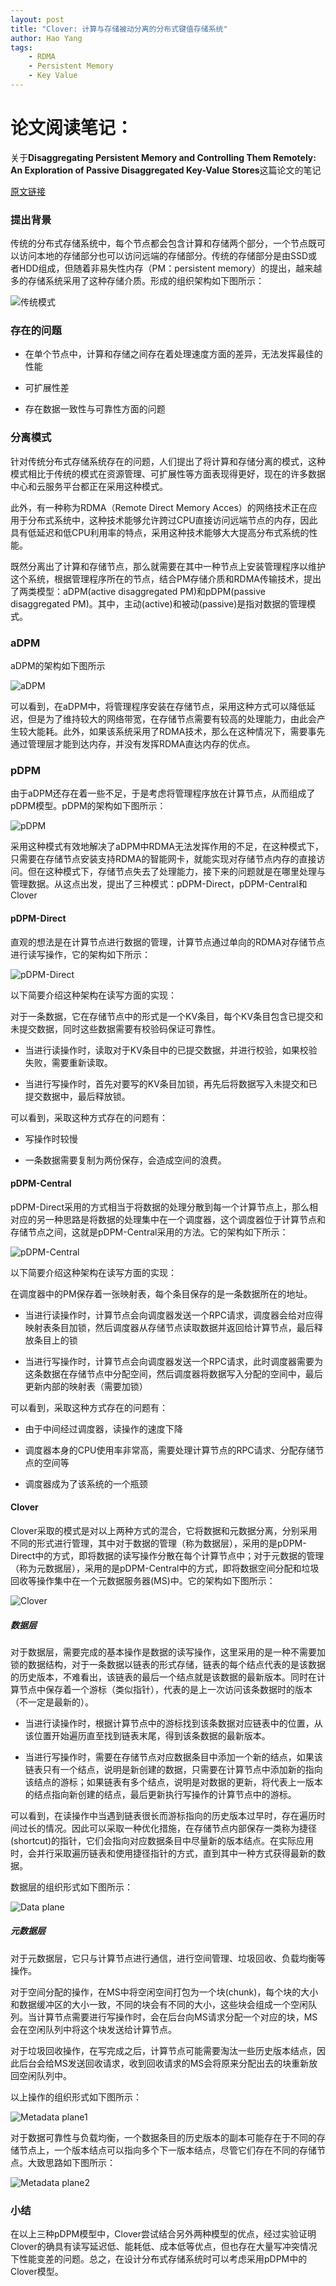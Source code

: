 ```yaml
---
layout: post
title: "Clover: 计算与存储被动分离的分布式键值存储系统"
author: Hao Yang
tags:
    - RDMA
    - Persistent Memory
    - Key Value
---
```


# 论文阅读笔记：


关于**Disaggregating Persistent Memory and Controlling Them Remotely: An Exploration of Passive Disaggregated Key-Value Stores**这篇论文的笔记



[原文链接](https://www.usenix.org/conference/atc20/presentation/tsai)



### 提出背景



传统的分布式存储系统中，每个节点都会包含计算和存储两个部分，一个节点既可以访问本地的存储部分也可以访问远端的存储部分。传统的存储部分是由SSD或者HDD组成，但随着非易失性内存（PM：persistent memory）的提出，越来越多的存储系统采用了这种存储介质。形成的组织架构如下图所示：



![传统模式](../images/2021-07-16-atc20-note/non-disaggregation.png)



### 存在的问题



- 在单个节点中，计算和存储之间存在着处理速度方面的差异，无法发挥最佳的性能

- 可扩展性差

- 存在数据一致性与可靠性方面的问题



### 分离模式



针对传统分布式存储系统存在的问题，人们提出了将计算和存储分离的模式，这种模式相比于传统的模式在资源管理、可扩展性等方面表现得更好，现在的许多数据中心和云服务平台都正在采用这种模式。



此外，有一种称为RDMA（Remote Direct Memory Acces）的网络技术正在应用于分布式系统中，这种技术能够允许跨过CPU直接访问远端节点的内存，因此具有低延迟和低CPU利用率的特点，采用这种技术能够大大提高分布式系统的性能。



既然分离出了计算和存储节点，那么就需要在其中一种节点上安装管理程序以维护这个系统，根据管理程序所在的节点，结合PM存储介质和RDMA传输技术，提出了两类模型：aDPM(active disaggregated PM)和pDPM(passive disaggregated PM)。其中，主动(active)和被动(passive)是指对数据的管理模式。



### aDPM



aDPM的架构如下图所示



![aDPM](../images/2021-07-16-atc20-note//aDPM.png)



可以看到，在aDPM中，将管理程序安装在存储节点，采用这种方式可以降低延迟，但是为了维持较大的网络带宽，在存储节点需要有较高的处理能力，由此会产生较大能耗。此外，如果该系统采用了RDMA技术，那么在这种情况下，需要事先通过管理层才能到达内存，并没有发挥RDMA直达内存的优点。



### pDPM



由于aDPM还存在着一些不足，于是考虑将管理程序放在计算节点，从而组成了pDPM模型。pDPM的架构如下图所示：



![pDPM](../images/2021-07-16-atc20-note/pDPM.png)



采用这种模式有效地解决了aDPM中RDMA无法发挥作用的不足，在这种模式下，只需要在存储节点安装支持RDMA的智能网卡，就能实现对存储节点内存的直接访问。但在这种模式下，存储节点失去了处理能力，接下来的问题就是在哪里处理与管理数据。从这点出发，提出了三种模式：pDPM-Direct，pDPM-Central和Clover



#### pDPM-Direct



直观的想法是在计算节点进行数据的管理，计算节点通过单向的RDMA对存储节点进行读写操作，它的架构如下所示：



![pDPM-Direct](../images/2021-07-16-atc20-note/pDPM-Direct.png)



以下简要介绍这种架构在读写方面的实现：



对于一条数据，它在存储节点中的形式是一个KV条目，每个KV条目包含已提交和未提交数据，同时这些数据需要有校验码保证可靠性。



- 当进行读操作时，读取对于KV条目中的已提交数据，并进行校验，如果校验失败，需要重新读取。



- 当进行写操作时，首先对要写的KV条目加锁，再先后将数据写入未提交和已提交数据中，最后释放锁。



可以看到，采取这种方式存在的问题有：



- 写操作时较慢

- 一条数据需要复制为两份保存，会造成空间的浪费。



#### pDPM-Central



pDPM-Direct采用的方式相当于将数据的处理分散到每一个计算节点上，那么相对应的另一种思路是将数据的处理集中在一个调度器，这个调度器位于计算节点和存储节点之间，这就是pDPM-Central采用的方法。它的架构如下所示：



![pDPM-Central](../images/2021-07-16-atc20-note/pDPM-Central.png)



以下简要介绍这种架构在读写方面的实现：



在调度器中的PM保存着一张映射表，每个条目保存的是一条数据所在的地址。



- 当进行读操作时，计算节点会向调度器发送一个RPC请求，调度器会给对应得映射表条目加锁，然后调度器从存储节点读取数据并返回给计算节点，最后释放条目上的锁

- 当进行写操作时，计算节点会向调度器发送一个RPC请求，此时调度器需要为这条数据在存储节点中分配空间，然后调度器将数据写入分配的空间中，最后更新内部的映射表（需要加锁）



可以看到，采取这种方式存在的问题有：



- 由于中间经过调度器，读操作的速度下降

- 调度器本身的CPU使用率非常高，需要处理计算节点的RPC请求、分配存储节点的空间等

- 调度器成为了该系统的一个瓶颈



#### Clover



Clover采取的模式是对以上两种方式的混合，它将数据和元数据分离，分别采用不同的形式进行管理，其中对于数据的管理（称为数据层），采用的是pDPM-Direct中的方式，即将数据的读写操作分散在每个计算节点中；对于元数据的管理（称为元数据层），采用的是pDPM-Central中的方式，即将数据空间分配和垃圾回收等操作集中在一个元数据服务器(MS)中。它的架构如下图所示：



![Clover](../images/2021-07-16-atc20-note/Clover.png)



##### 数据层



对于数据层，需要完成的基本操作是数据的读写操作，这里采用的是一种不需要加锁的数据结构，对于一条数据以链表的形式存储，链表的每个结点代表的是该数据的历史版本，不难看出，该链表的最后一个结点就是该数据的最新版本。同时在计算节点中保存着一个游标（类似指针），代表的是上一次访问该条数据时的版本（不一定是最新的）。



- 当进行读操作时，根据计算节点中的游标找到该条数据对应链表中的位置，从该位置开始遍历直至找到链表末尾，得到该条数据的最新版本。

- 当进行写操作时，需要在存储节点对应数据条目中添加一个新的结点，如果该链表只有一个结点，说明是新创建的数据，只需要在计算节点中添加新的指向该结点的游标；如果链表有多个结点，说明是对数据的更新，将代表上一版本的结点指向新创建的结点，最后更新执行写操作的计算节点中的游标。



可以看到，在读操作中当遇到链表很长而游标指向的历史版本过早时，存在遍历时间过长的情况。因此可以采取一种优化措施，在存储节点内部保存一类称为捷径(shortcut)的指针，它们会指向对应数据条目中尽量新的版本结点。在实际应用时，会并行采取遍历链表和使用捷径指针的方式，直到其中一种方式获得最新的数据。



数据层的组织形式如下图所示：



![Data plane](../images/2021-07-16-atc20-note/data_plane.png)



##### 元数据层



对于元数据层，它只与计算节点进行通信，进行空间管理、垃圾回收、负载均衡等操作。



对于空间分配的操作，在MS中将空闲空间打包为一个块(chunk)，每个块的大小和数据缓冲区的大小一致，不同的块会有不同的大小，这些块会组成一个空闲队列。当计算节点需要进行写操作时，会在后台向MS请求分配一个对应的块，MS会在空闲队列中将这个块发送给计算节点。



对于垃圾回收操作，在写完成之后，计算节点可能需要淘汰一些历史版本结点，因此后台会给MS发送回收请求，收到回收请求的MS会将原来分配出去的块重新放回空闲队列中。



以上操作的组织形式如下图所示：



![Metadata plane1](../images/2021-07-16-atc20-note/metadata_plane1.png)



对于数据可靠性与负载均衡，一个数据条目的历史版本的副本可能存在于不同的存储节点上，一个版本结点可以指向多个下一版本结点，尽管它们存在不同的存储节点。大致思路如下图所示：



![Metadata plane2](../images/2021-07-16-atc20-note/metada_plane2.png)



### 小结



在以上三种pDPM模型中，Clover尝试结合另外两种模型的优点，经过实验证明Clover的确具有读写延迟低、能耗低、成本低等优点，但也存在大量写冲突情况下性能变差的问题。总之，在设计分布式存储系统时可以考虑采用pDPM中的Clover模型。

